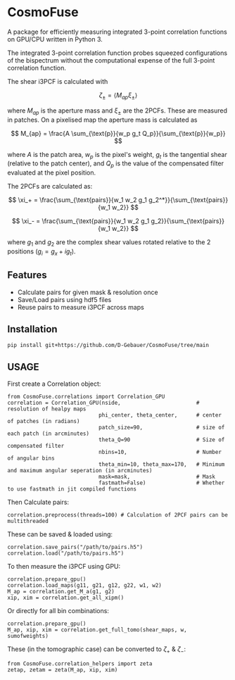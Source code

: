 # CosmoFuse

A package for efficiently measuring integrated 3-point correlation functions on GPU/CPU written in Python 3.

The integrated 3-point correlation function probes squeezed configurations of the bispectrum without the computational expense of the full 3-point correlation function.

The shear i3PCF is calculated with 

$$ \zeta_{\pm} = \langle M_{ap} \xi_{\pm} \rangle $$

where $M_{ap}$ is the aperture mass and $\xi_{\pm}$ are the 2PCFs. These are measured in patches. On a pixelised map the aperture mass is calculated as

$$ M_{ap} = \frac{A \sum_{\text{p}}{w_p g_t Q_p}}{\sum_{\text{p}}{w_p}} $$

where $A$ is the patch area, $w_p$ is the pixel's weight, $g_t$ is the tangential shear (relative to the patch center), and $Q_p$ is the value of the compensated filter evaluated at the pixel position.

The 2PCFs are calculated as:

$$ \xi_+ = \frac{\sum_{\text{pairs}}{w_1 w_2 g_1 g_2^*}}{\sum_{\text{pairs}}{w_1 w_2}} $$

$$ \xi_- = \frac{\sum_{\text{pairs}}{w_1 w_2 g_1 g_2}}{\sum_{\text{pairs}}{w_1 w_2}} $$

where $g_1$ and $g_2$ are the complex shear values rotated relative to the 2 positions ($g_i = g_x + i g_t$).

## Features

- Calculate pairs for given mask & resolution once
- Save/Load pairs using hdf5 files
- Reuse pairs to measure i3PCF across maps

## Installation

    pip install git+https://github.com/D-Gebauer/CosmoFuse/tree/main

## USAGE

First create a Correlation object:

    from CosmoFuse.correlations import Correlation_GPU
    correlation = Correlation_GPU(nside,                        # resolution of healpy maps
                                 phi_center, theta_center,      # center of patches (in radians)
                                 patch_size=90,                 # size of each patch (in arcminutes)
                                 theta_Q=90                     # Size of compensated filter
                                 nbins=10,                      # Number of angular bins
                                 theta_min=10, theta_max=170,   # Minimum and maximum angular seperation (in arcminutes)
                                 mask=mask,                     # Mask
                                 fastmath=False)                # Whether to use fastmath in jit compiled functions

Then Calculate pairs:

    correlation.preprocess(threads=100) # Calculation of 2PCF pairs can be multithreaded

These can be saved & loaded using:

    correlation.save_pairs("/path/to/pairs.h5")
    correlation.load("/path/to/pairs.h5")

To then measure the i3PCF using GPU:

    correlation.prepare_gpu()
    correlation.load_maps(g11, g21, g12, g22, w1, w2)
    M_ap = correlation.get_M_a(g1, g2)
    xip, xim = correlation.get_all_xipm()

Or directly for all bin combinations:

    correlation.prepare_gpu()
    M_ap, xip, xim = correlation.get_full_tomo(shear_maps, w, sumofweights)

These (in the tomographic case) can be converted to $\zeta_+$ & $\zeta_-$:

    from CosmoFuse.correlation_helpers import zeta
    zetap, zetam = zeta(M_ap, xip, xim)

